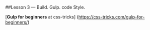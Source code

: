 ##Lesson 3 — Build. Gulp. code Style.

[**Gulp for beginners** at css-tricks] (https://css-tricks.com/gulp-for-beginners/)